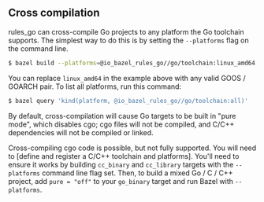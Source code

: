 
## Cross compilation

rules_go can cross-compile Go projects to any platform the Go toolchain
supports. The simplest way to do this is by setting the `--platforms` flag on
the command line.

``` bash
$ bazel build --platforms=@io_bazel_rules_go//go/toolchain:linux_amd64 //my/project
```

You can replace `linux_amd64` in the example above with any valid
GOOS / GOARCH pair. To list all platforms, run this command:

``` bash
$ bazel query 'kind(platform, @io_bazel_rules_go//go/toolchain:all)'
```

By default, cross-compilation will cause Go targets to be built in "pure mode",
which disables cgo; cgo files will not be compiled, and C/C++ dependencies will
not be compiled or linked.

Cross-compiling cgo code is possible, but not fully supported. You will need to
[define and register a C/C++ toolchain and platforms]. You'll need to ensure it
works by building `cc_binary` and `cc_library` targets with the `--platforms`
command line flag set. Then, to build a mixed Go / C / C++ project, add
`pure = "off"` to your `go_binary` target and run Bazel with `--platforms`.
